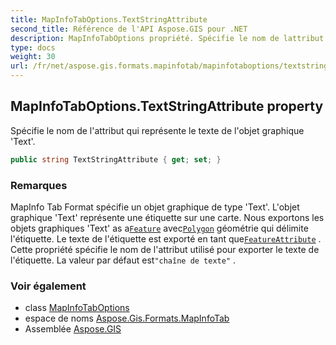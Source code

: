 ```yaml
---
title: MapInfoTabOptions.TextStringAttribute
second_title: Référence de l'API Aspose.GIS pour .NET
description: MapInfoTabOptions propriété. Spécifie le nom de lattribut qui représente le texte de lobjet graphique Text.
type: docs
weight: 30
url: /fr/net/aspose.gis.formats.mapinfotab/mapinfotaboptions/textstringattribute/
---
```

## MapInfoTabOptions.TextStringAttribute property

Spécifie le nom de l'attribut qui représente le texte de l'objet graphique 'Text'.

```csharp
public string TextStringAttribute { get; set; }
```

### Remarques

MapInfo Tab Format spécifie un objet graphique de type 'Text'. L'objet graphique 'Text' représente une étiquette sur une carte. Nous exportons les objets graphiques 'Text' as a[`Feature`](../../../aspose.gis/feature/) avec[`Polygon`](../../../aspose.gis.geometries/polygon/) géométrie qui délimite l'étiquette. Le texte de l'étiquette est exporté en tant que[`FeatureAttribute`](../../../aspose.gis/featureattribute/) . Cette propriété spécifie le nom de l'attribut utilisé pour exporter le texte de l'étiquette. La valeur par défaut est`"chaîne de texte"` .

### Voir également

* class [MapInfoTabOptions](../)
* espace de noms [Aspose.Gis.Formats.MapInfoTab](../../mapinfotaboptions/)
* Assemblée [Aspose.GIS](../../../)


